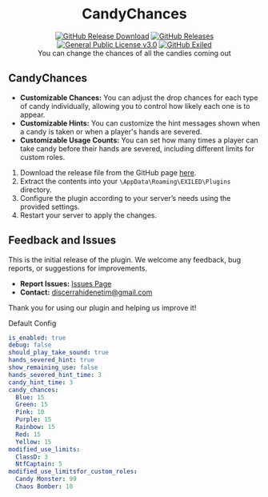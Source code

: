 <h1 align="center">CandyChances</h1> 
<div align="center">
<a href="https://github.com/MS-crew/CandyChances/releases"><img src="https://img.shields.io/github/downloads/MS-crew/CandyChances/total?style=for-the-badge&logo=githubactions&label=Downloads" alt="GitHub Release Download"></a> <a href="https://github.com/MS-crew/CandyChances/releases"><img src="https://img.shields.io/badge/Build-2.1.0-brightgreen?style=for-the-badge&logo=gitbook" alt="GitHub Releases"></a> 
<a href="https://github.com/MS-crew/CandyChances/blob/master/LICENSE">
<img src="https://img.shields.io/badge/Licence-GPL_3.0-blue?style=for-the-badge&logo=gitbook" alt="General Public License v3.0"></a> 
<a href="https://github.com/ExMod-Team/EXILED"><img src="https://img.shields.io/badge/Exiled-9.0.0-greeen?style=for-the-badge&logo=gitbook" alt="GitHub Exiled"></a> 
</div>


<div align="center">
You can change the chances of all the candies coming out</div>


## CandyChances

- **Customizable Chances:** You can adjust the drop chances for each type of candy individually, allowing you to control how likely each one is to appear.
- **Customizable Hints:** You can customize the hint messages shown when a candy is taken or when a player's hands are severed.
- **Customizable Usage Counts:** You can set how many times a player can take candy before their hands are severed, including different limits for custom roles.

1. Download the release file from the GitHub page [here](https://github.com/MS-crew/CandyChances/releases).
2. Extract the contents into your `\AppData\Roaming\EXILED\Plugins` directory.
3. Configure the plugin according to your server’s needs using the provided settings.
4. Restart your server to apply the changes.

## Feedback and Issues

This is the initial release of the plugin. We welcome any feedback, bug reports, or suggestions for improvements.

- **Report Issues:** [Issues Page](https://github.com/MS-crew/CandyChances/issues)
- **Contact:** [discerrahidenetim@gmail.com](mailto:discerrahidenetim@gmail.com)

Thank you for using our plugin and helping us improve it!

Default Config
```yml
is_enabled: true
debug: false
should_play_take_sound: true
hands_severed_hint: true
show_remaining_use: false
hands_severed_hint_time: 3
candy_hint_time: 3
candy_chances:
  Blue: 15
  Green: 15
  Pink: 10
  Purple: 15
  Rainbow: 15
  Red: 15
  Yellow: 15
modified_use_limits:
  ClassD: 3
  NtfCaptain: 5
modified_use_limitsfor_custom_roles:
  Candy Monster: 99
  Chaos Bomber: 10
```

